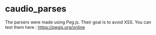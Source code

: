 # caudio_parses
The parsers were made using Peg.js.
Their goal is to avoid XSS.
You can test them here : https://pegjs.org/online
